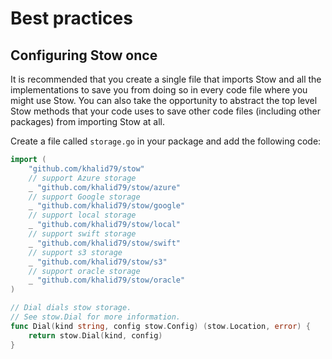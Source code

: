 # Best practices

## Configuring Stow once

It is recommended that you create a single file that imports Stow and all the implementations to save you from doing so in every code file where you might use Stow. You can also take the opportunity to abstract the top level Stow methods that your code uses to save other code files (including other packages) from importing Stow at all.

Create a file called `storage.go` in your package and add the following code:

```go
import (
	"github.com/khalid79/stow"
	// support Azure storage
	_ "github.com/khalid79/stow/azure"
	// support Google storage
	_ "github.com/khalid79/stow/google"
	// support local storage
	_ "github.com/khalid79/stow/local"
	// support swift storage
	_ "github.com/khalid79/stow/swift"
	// support s3 storage
	_ "github.com/khalid79/stow/s3"
	// support oracle storage
	_ "github.com/khalid79/stow/oracle"
)

// Dial dials stow storage.
// See stow.Dial for more information.
func Dial(kind string, config stow.Config) (stow.Location, error) {
	return stow.Dial(kind, config)
}
```
